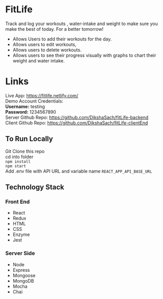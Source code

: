 # FitLife
Track and log your workouts , water-intake and weight to make sure you make the best of today. For a better tomorrow!
* Allows Users to add their workouts for the day.
* Allows users to edit workouts,
* Allows users to delete workouts.
* Allows users to see their progress visually with graphs to chart their weight and water intake.
# Links
Live App: https://fitlife.netlify.com/     
Demo Account Credentials:      
**Username:** testing  
**Password:** 1234567890     
Server Github Repo: https://github.com/DikshaSach/fitLife-backend     
Client Github Repo: https://github.com/DikshaSach/fitLife-clientEnd   
## To Run Locally
 Git Clone this repo  
 cd into folder  
`npm install`  
`npm start`    
Add .env file with API URL and variable name `REACT_APP_API_BASE_URL`
## Technology Stack
### Front End
* React
* Redux
* HTML
* CSS
* Enzyme
* Jest
### Server Side
* Node
* Express
* Mongoose
* MongoDB
* Mocha
* Chai




